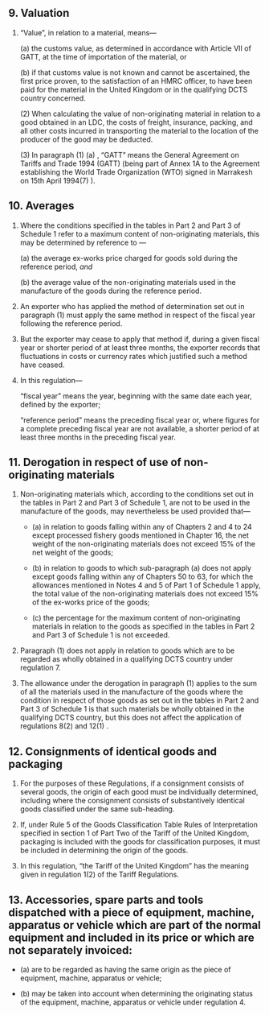 ## 9. Valuation

1. “Value”, in relation to a material, means—

    (a) the customs value, as determined in accordance with Article VII of GATT, at the time of importation of the material, or

    (b) if that customs value is not known and cannot be ascertained, the first price proven, to the satisfaction of an HMRC officer, to have been paid for the material in the United Kingdom or in the qualifying DCTS country concerned.

    (2) When calculating the value of non-originating material in relation to a good obtained in an LDC, the costs of freight, insurance, packing, and all other costs incurred in transporting the material to the location of the producer of the good may be deducted.

    (3) In paragraph (1) (a) , “GATT” means the General Agreement on Tariffs and Trade 1994 (GATT) (being part of Annex 1A to the Agreement establishing the World Trade Organization (WTO) signed in Marrakesh on 15th April 1994(7) ).

## 10. Averages

1. Where the conditions specified in the tables in Part 2 and Part 3 of Schedule 1 refer to a maximum content of non-originating materials, this may be determined by reference to —

    (a) the average ex-works price charged for goods sold during the reference period, *and*

    (b) the average value of the non-originating materials used in the manufacture of the goods during the reference period.

2. An exporter who has applied the method of determination set out in paragraph (1) must apply the same method in respect of the fiscal year following the reference period.

3. But the exporter may cease to apply that method if, during a given fiscal year or shorter period of at least three months, the exporter records that fluctuations in costs or currency rates which justified such a method have ceased.

4. In this regulation—

    “fiscal year” means the year, beginning with the same date each year, defined by the exporter;

    “reference period” means the preceding fiscal year or, where figures for a complete preceding fiscal year are not available, a shorter period of at least three months in the preceding fiscal year.

## 11. Derogation in respect of use of non-originating materials

1. Non-originating materials which, according to the conditions set out in the tables in Part 2 and Part 3 of Schedule 1, are not to be used in the manufacture of the goods, may nevertheless be used provided that—

   - (a) in relation to goods falling within any of Chapters 2 and 4 to 24 except processed fishery goods mentioned in Chapter 16, the net weight of the non-originating materials does not exceed 15% of the net weight of the goods;

   - (b) in relation to goods to which sub-paragraph (a) does not apply except goods falling within any of Chapters 50 to 63, for which the allowances mentioned in Notes 4 and 5 of Part 1 of Schedule 1 apply, the total value of the non-originating materials does not exceed 15% of the ex-works price of the goods;

   - (c) the percentage for the maximum content of non-originating materials in relation to the goods as specified in the tables in Part 2 and Part 3 of Schedule 1 is not exceeded.

2. Paragraph (1) does not apply in relation to goods which are to be regarded as wholly obtained in a qualifying DCTS country under regulation 7.

3. The allowance under the derogation in paragraph (1) applies to the sum of all the materials used in the manufacture of the goods where the condition in respect of those goods as set out in the tables in Part 2 and Part 3 of Schedule 1 is that such materials be wholly obtained in the qualifying DCTS country, but this does not affect the application of regulations 8(2) and 12(1) .

## 12. Consignments of identical goods and packaging

1. For the purposes of these Regulations, if a consignment consists of several goods, the origin of each good must be individually determined, including where the consignment consists of substantively identical goods classified under the same sub-heading.

2. If, under Rule 5 of the Goods Classification Table Rules of Interpretation specified in section 1 of Part Two of the Tariff of the United Kingdom, packaging is included with the goods for classification purposes, it must be included in determining the origin of the goods.

3. In this regulation, “the Tariff of the United Kingdom” has the meaning given in regulation 1(2) of the Tariff Regulations.

## 13. Accessories, spare parts and tools dispatched with a piece of equipment, machine, apparatus or vehicle which are part of the normal equipment and included in its price or which are not separately invoiced:

- (a) are to be regarded as having the same origin as the piece of equipment, machine, apparatus or vehicle;

- (b) may be taken into account when determining the originating status of the equipment, machine, apparatus or vehicle under regulation 4.